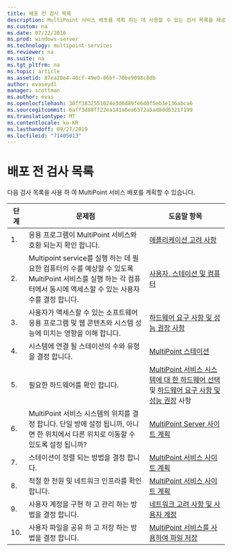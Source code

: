 ```yaml
---
title: 배포 전 검사 목록
description: MultiPoint 서비스 배포를 계획 하는 데 사용할 수 있는 검사 목록을 제공 합니다.
ms.custom: na
ms.date: 07/22/2016
ms.prod: windows-server
ms.technology: multipoint-services
ms.reviewer: na
ms.suite: na
ms.tgt_pltfrm: na
ms.topic: article
ms.assetid: 87ea20e4-46cf-49e9-86bf-70be9098c8db
author: evaseydl
manager: scottman
ms.author: evas
ms.openlocfilehash: 38ff3832551024e3d6d89fe6d0f5eb3e136abca6
ms.sourcegitcommit: 6aff3d88ff22ea141a6ea6572a5ad8dd6321f199
ms.translationtype: MT
ms.contentlocale: ko-KR
ms.lasthandoff: 09/27/2019
ms.locfileid: "71405013"
---
```

# <a name="predeployment-checklist"></a>배포 전 검사 목록
다음 검사 목록을 사용 하 여 MultiPoint 서비스 배포를 계획할 수 있습니다.  
  
|단계|문제점|도움말 항목|  
|--------|---------|--------------|  
|1.|응용 프로그램이 MultiPoint 서비스와 호환 되는지 확인 합니다.|[애플리케이션 고려 사항](Application-Considerations.md)|  
|2.|Multipoint service를 실행 하는 데 필요한 컴퓨터의 수를 예상할 수 있도록 MultiPoint 서비스를 실행 하는 각 컴퓨터에서 동시에 액세스할 수 있는 사용자 수를 결정 합니다.|[사용자, 스테이션 및 컴퓨터](MultiPoint-services-Site-Planning.md#users-stations-and-computers)|  
|3.|사용자가 액세스할 수 있는 소프트웨어 응용 프로그램 및 웹 콘텐츠와 시스템 성능에 미치는 영향을 이해 합니다.|[하드웨어 요구 사항 및 성능 권장 사항](hardware-and-performance-recommendations.md)|  
|4.|시스템에 연결 될 스테이션의 수와 유형을 결정 합니다.|[MultiPoint 스테이션](MultiPoint-services-Stations.md)|  
|5.|필요한 하드웨어를 확인 합니다.|[MultiPoint 서비스 시스템에 대 한 하드웨어 선택](Selecting-Hardware-for-Your-MultiPoint-services-System.md) 및 [하드웨어 요구 사항 및 성능 권장](hardware-and-performance-recommendations.md) 사항|  
|6.|MultiPoint 서비스 시스템의 위치를 결정 합니다. 단일 방에 설정 됩니까, 아니면 한 위치에서 다른 위치로 이동할 수 있도록 설정 됩니까?|[MultiPoint Server 사이트 계획](MultiPoint-services-Site-Planning.md)|  
|7.|스테이션이 정렬 되는 방법을 결정 합니다.|[MultiPoint 서비스 사이트 계획](MultiPoint-services-Site-Planning.md)|  
|8.|적절 한 전원 및 네트워크 인프라를 확인 합니다.|[MultiPoint 서비스 사이트 계획](MultiPoint-services-Site-Planning.md)|  
|9.|사용자 계정을 구현 하 고 관리 하는 방법을 결정 합니다.|[네트워크 고려 사항 및 사용자 계정](Network-Considerations-and-User-Accounts.md)|  
|10.|사용자 파일을 공유 하 고 저장 하는 방법을 결정 합니다.|[MultiPoint 서비스를 사용하여 파일 저장](Storing-Files-with-MultiPoint-services.md)|